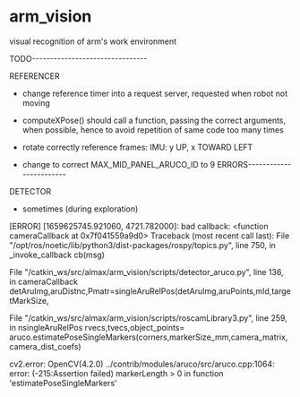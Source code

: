 # arm_vision
visual recognition of arm's work environment


TODO--------------------------------

REFERENCER
- change reference timer into a request server, requested when robot 
    not moving

- computeXPose() should call a function, passing the correct arguments,
    when possible, hence to avoid repetition of same code too many times

- rotate correctly reference frames:
  IMU: y UP, x TOWARD LEFT

- change to correct MAX_MID_PANEL_ARUCO_ID to 9
ERRORS------------------------


DETECTOR
- sometimes (during exploration)

[ERROR] [1659625745.921060, 4721.782000]: bad callback: <function cameraCallback at 0x7f041559a9d0>
Traceback (most recent call last):
  File "/opt/ros/noetic/lib/python3/dist-packages/rospy/topics.py", line 750, in _invoke_callback
    cb(msg)

  File "/catkin_ws/src/almax/arm_vision/scripts/detector_aruco.py", line 136, in cameraCallback
    detAruImg,aruDistnc,Pmatr=singleAruRelPos(detAruImg,aruPoints,mId,targetMarkSize,

  File "/catkin_ws/src/almax/arm_vision/scripts/roscamLibrary3.py", line 259, in nsingleAruRelPos
    rvecs,tvecs,object_points= aruco.estimatePoseSingleMarkers(corners,markerSize_mm,camera_matrix,camera_dist_coefs)
    
cv2.error: OpenCV(4.2.0) ../contrib/modules/aruco/src/aruco.cpp:1064: error: (-215:Assertion failed) markerLength > 0 in function 'estimatePoseSingleMarkers'
